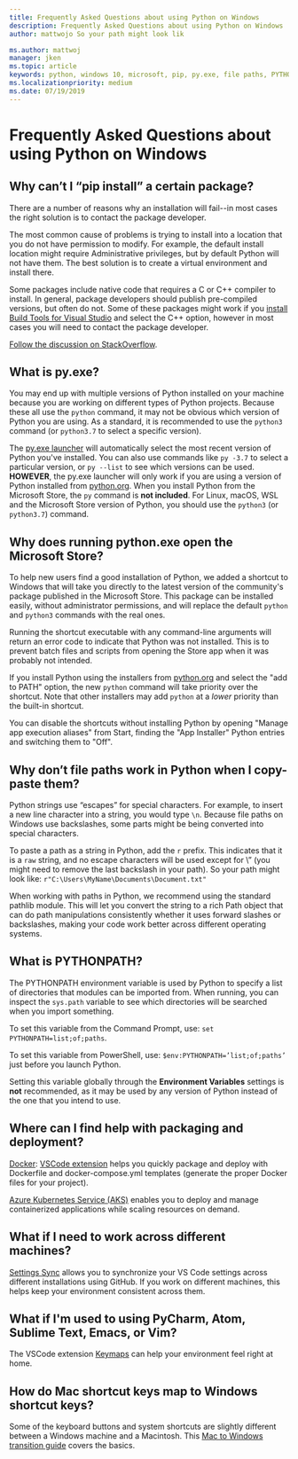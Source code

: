 ```yaml
---
title: Frequently Asked Questions about using Python on Windows
description: Frequently Asked Questions about using Python on Windows
author: mattwojo So your path might look lik

ms.author: mattwoj 
manager: jken
ms.topic: article
keywords: python, windows 10, microsoft, pip, py.exe, file paths, PYTHONPATH, python deployment, python packaging
ms.localizationpriority: medium
ms.date: 07/19/2019
---
```


# Frequently Asked Questions about using Python on Windows

## Why can’t I “pip install” a certain package?

There are a number of reasons why an installation will fail--in most cases the right solution is to contact the package developer.

The most common cause of problems is trying to install into a location that you do not have permission to modify. For example, the default install location might require Administrative privileges, but by default Python will not have them. The best solution is to create a virtual environment and install there.

Some packages include native code that requires a C or C++ compiler to install. In general, package developers should publish pre-compiled versions, but often do not. Some of these packages might work if you [install Build Tools for Visual Studio](https://visualstudio.microsoft.com/downloads/#build-tools-for-visual-studio-2019) and select the C++ option, however in most cases you will need to contact the package developer.

[Follow the discussion on StackOverflow](https://stackoverflow.com/questions/4750806/how-do-i-install-pip-on-windows/12476379).

## What is py.exe?

You may end up with multiple versions of Python installed on your machine because you are working on different types of Python projects. Because these all use the `python` command, it may not be obvious which version of Python you are using. As a standard, it is recommended to use the `python3` command (or `python3.7` to select a specific version).

The [py.exe launcher](https://docs.python.org/3/using/windows.html#launcher) will automatically select the most recent version of Python you've installed. You can also use commands like `py -3.7` to select a particular version, or `py --list` to see which versions can be used. **HOWEVER**, the py.exe launcher will only work if you are using a version of Python installed from [python.org](https://www.python.org/downloads/windows/). When you install Python from the Microsoft Store, the `py` command is **not included**. For Linux, macOS, WSL and the Microsoft Store version of Python, you should use the `python3` (or `python3.7`) command.

## Why does running python.exe open the Microsoft Store?

To help new users find a good installation of Python, we added a shortcut to Windows that will take you directly to the latest version of the community's package published in the Microsoft Store. This package can be installed easily, without administrator permissions, and will replace the default `python` and `python3` commands with the real ones.

Running the shortcut executable with any command-line arguments will return an error code to indicate that Python was not installed. This is to prevent batch files and scripts from opening the Store app when it was probably not intended.

If you install Python using the installers from [python.org](https://www.python.org/downloads/windows/) and select the "add to PATH" option, the new `python` command will take priority over the shortcut. Note that other installers may add `python` at a _lower_ priority than the built-in shortcut.

You can disable the shortcuts without installing Python by opening "Manage app execution aliases" from Start, finding the "App Installer" Python entries and switching them to "Off".

## Why don’t file paths work in Python when I copy-paste them?

Python strings use “escapes” for special characters. For example, to insert a new line character into a string, you would type `\n`. Because file paths on Windows use backslashes, some parts might be being converted into special characters.

To paste a path as a string in Python, add the `r` prefix. This indicates that it is a `raw` string, and no escape characters will be used except for \” (you might need to remove the last backslash in your path). So your path might look like:
`r"C:\Users\MyName\Documents\Document.txt"`

When working with paths in Python, we recommend using the standard pathlib module. This will let you convert the string to a rich Path object that can do path manipulations consistently whether it uses forward slashes or backslashes, making your code work better across different operating systems.

## What is PYTHONPATH?

The PYTHONPATH environment variable is used by Python to specify a list of directories that modules can be imported from. When running, you can inspect the `sys.path` variable to see which directories will be searched when you import something.

To set this variable from the Command Prompt, use: `set PYTHONPATH=list;of;paths`.

To set this variable from PowerShell, use: `$env:PYTHONPATH=’list;of;paths’` just before you launch Python.

Setting this variable globally through the **Environment Variables** settings is **not** recommended, as it may be used by any version of Python instead of the one that you intend to use.

## Where can I find help with packaging and deployment?

[Docker](https://code.visualstudio.com/docs/azure/docker): [VSCode extension](https://code.visualstudio.com/docs/azure/docker) helps you quickly package and deploy with Dockerfile and docker-compose.yml templates (generate the proper Docker files for your project).

[Azure Kubernetes Service (AKS)](https://docs.microsoft.com/azure/aks/) enables you to deploy and manage containerized applications while scaling resources on demand.

## What if I need to work across different machines?

[Settings Sync](https://marketplace.visualstudio.com/items?itemName=Shan.code-settings-sync) allows you to synchronize your VS Code settings across different installations using GitHub. If you work on different machines, this helps keep your environment consistent across them.

## What if I'm used to using PyCharm, Atom, Sublime Text, Emacs, or Vim?

The VSCode extension [Keymaps](https://marketplace.visualstudio.com/search?target=VSCode&category=Keymaps&sortBy=Downloads) can help your environment feel right at home.

## How do Mac shortcut keys map to Windows shortcut keys?

Some of the keyboard buttons and system shortcuts are slightly different between a Windows machine and a Macintosh. This [Mac to Windows transition guide](../dev-environment/mac-to-windows.md) covers the basics.
